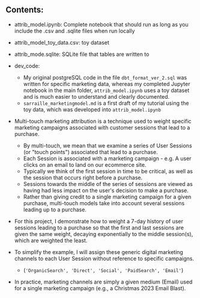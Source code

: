 ## Contents:
- attrib_model.ipynb: Complete notebook that should run as long as you include the .csv and .sqlite files when run locally
- attrib_model_toy_data.csv: toy dataset
- attrib_mode.sqlite: SQLite file that tables are written to
- dev_code: 
  - My original postgreSQL code in the file `dbt_format_ver_2.sql` was written for specific marketing data, whereas my completed Jupyter notebook in the main folder, `attrib_model.ipynb` uses a toy dataset and is much easier to understand and clearly documented.
  - `sarraille_marketingmodel.md` is a first draft of my tutorial using the toy data, which was developed into `attrib_model.ipynb`


- Multi-touch marketing attribution is a technique used to weight specific marketing campaigns associated with customer sessions that lead to a purchase.
    - By multi-touch, we mean that we examine a series of User Sessions (or "touch points") associated that lead to a purchase.
    - Each Session is associated with a marketing campaign - e.g. A user clicks on an email to land on our ecommerce site.
    - Typically we think of the first session in time to be critical, as well as the session that occurs right before a purchase.
    - Sessions towards the middle of the series of sessions are viewed as having had less impact on the user's decision to make a purchase.
    - Rather than giving credit to a single marketing campaign for a given purchase, multi-touch models take into account several sessions leading up to a purchase.
- For this project, I demonstrate how to weight a 7-day history of user sessions leading to a purchase so that the first and last sessions are given the same weight, decaying exponentially to the middle session(s), which are weighted the least.
- To simplify the example, I will assign these generic digital marketing channels to each User Session without reference to specific campaigns.
    - (`'OrganicSearch', 'Direct', 'Social', 'PaidSearch', 'Email'`)
- In practice, marketing channels are simply a given medium (Email) used for a single marketing campaign (e.g., a Christmas 2023 Email Blast).